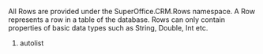 <properties date="2016-05-10"
SortOrder="14"
/>

All Rows are provided under the SuperOffice.CRM.Rows namespace. A Row represents a row in a table of the database. Rows can only contain properties of basic data types such as String, Double, Int etc.  

1. autolist
